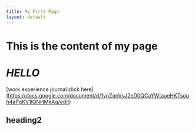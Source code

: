 ```yaml
---
title: My First Page
layout: default
---
```


# **This is the content of my page**
# *HELLO*
[work experience journal click here] (https://docs.google.com/document/d/1ynZqnVyJ2eD0QCaYWtaueHKTsouh4aPgKV1lQNHMkAg/edit)









## heading2
